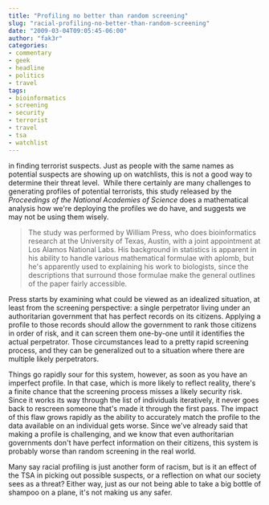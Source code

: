 ```yaml
---
title: "Profiling no better than random screening"
slug: "racial-profiling-no-better-than-random-screening"
date: "2009-03-04T09:05:45-06:00"
author: "fak3r"
categories:
- commentary
- geek
- headline
- politics
- travel
tags:
- bioinformatics
- screening
- security
- terrorist
- travel
- tsa
- watchlist
---
```


 in finding terrorist suspects. Just as people with the same names as potential suspects are showing up on watchlists, this is not a good way to determine their threat level.  While there certainly are many challenges to generating profiles of potential terrorists, this study released by the _Proceedings of the National Academies of Science_ does a mathematical analysis how we're deploying the profiles we do have, and suggests we may not be using them wisely.


> The study was performed by William Press, who does bioinformatics research at the University of Texas, Austin, with a joint appointment at Los Alamos National Labs. His background in statistics is apparent in his ability to handle various mathematical formulae with aplomb, but he's apparently used to explaining his work to biologists, since the descriptions that surround those formulae make the general outlines of the paper fairly accessible.

Press starts by examining what could be viewed as an idealized situation, at least from the screening perspective: a single perpetrator living under an authoritarian government that has perfect records on its citizens. Applying a profile to those records should allow the government to rank those citizens in order of risk, and it can screen them one-by-one until it identifies the actual perpetrator. Those circumstances lead to a pretty rapid screening process, and they can be generalized out to a situation where there are multiple likely perpetrators.

Things go rapidly sour for this system, however, as soon as you have an imperfect profile. In that case, which is more likely to reflect reality, there's a finite chance that the screening process misses a likely security risk. Since it works its way through the list of individuals iteratively, it never goes back to rescreen someone that's made it through the first pass. The impact of this flaw grows rapidly as the ability to accurately match the profile to the data available on an individual gets worse. Since we've already said that making a profile is challenging, and we know that even authoritarian governments don't have perfect information on their citizens, this system is probably worse than random screening in the real world.


Many say racial profiling is just another form of racism, but is it an effect of the TSA in picking out possible suspects, or a reflection on what our society sees as a threat?  Either way, just as our not being able to take a big bottle of shampoo on a plane, it's not making us any safer.
